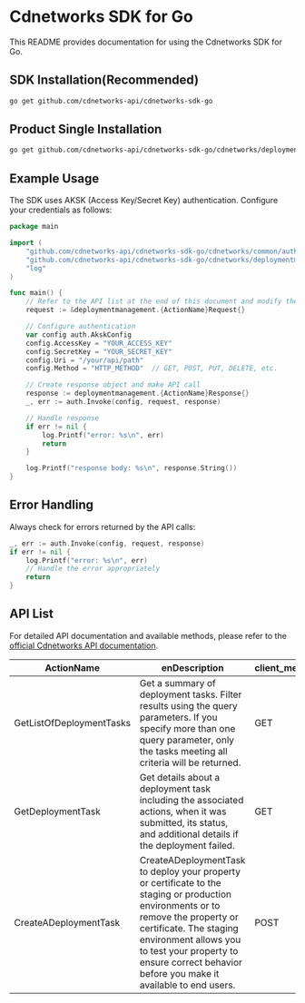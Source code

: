 # Cdnetworks SDK for Go

This README provides documentation for using the Cdnetworks SDK for Go.

## SDK Installation(Recommended)

```bash
go get github.com/cdnetworks-api/cdnetworks-sdk-go
```

## Product Single Installation

```bash
go get github.com/cdnetworks-api/cdnetworks-sdk-go/cdnetworks/deploymentmanagement
```

## Example Usage

The SDK uses AKSK (Access Key/Secret Key) authentication. Configure your credentials as follows:

```go
package main

import (
    "github.com/cdnetworks-api/cdnetworks-sdk-go/cdnetworks/common/auth"
    "github.com/cdnetworks-api/cdnetworks-sdk-go/cdnetworks/deploymentmanagement"
    "log"
)

func main() {
	// Refer to the API list at the end of this document and modify the corresponding {ActionName}, Method, and Uri
    request := &deploymentmanagement.{ActionName}Request{}

    // Configure authentication
    var config auth.AkskConfig
    config.AccessKey = "YOUR_ACCESS_KEY"
    config.SecretKey = "YOUR_SECRET_KEY"
    config.Uri = "/your/api/path"
    config.Method = "HTTP_METHOD"  // GET, POST, PUT, DELETE, etc.

    // Create response object and make API call
    response := deploymentmanagement.{ActionName}Response{}
    _, err := auth.Invoke(config, request, response)

    // Handle response
    if err != nil {
        log.Printf("error: %s\n", err)
        return
    }

    log.Printf("response body: %s\n", response.String())
}
```

## Error Handling

Always check for errors returned by the API calls:

```go
_, err := auth.Invoke(config, request, response)
if err != nil {
    log.Printf("error: %s\n", err)
    // Handle the error appropriately
    return
}
```

## API List
For detailed API documentation and available methods, please refer to the [official Cdnetworks API documentation](https://docs.cdnetworks.com/en/cdn/apidocs).

| ActionName | enDescription | client_methods | uri |
| --- | --- | --- | --- |
| GetListOfDeploymentTasks | Get a summary of deployment tasks. Filter results using the query parameters. If you specify more than one query parameter, only the tasks meeting all criteria will be returned. | GET | /cdn/deploymentTasks |
| GetDeploymentTask | Get details about a deployment task including the associated actions, when it was submitted, its status, and additional details if the deployment failed. | GET | /cdn/deploymentTasks/* |
| CreateADeploymentTask | CreateADeploymentTask to deploy your property or certificate to the staging or production environments or to remove the property or certificate. The staging environment allows you to test your property to ensure correct behavior before you make it available to end users. | POST | /cdn/deploymentTasks |
